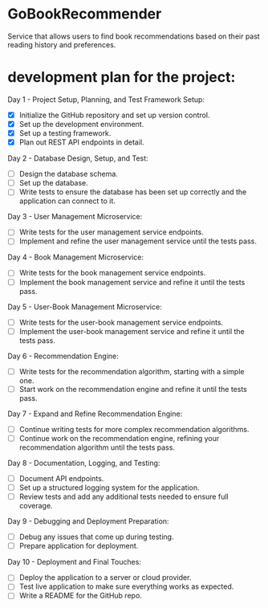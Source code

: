 # GoBookRecommender
Service that allows users to find book recommendations based on their past reading history and preferences.

# development plan for the project:

Day 1 - Project Setup, Planning, and Test Framework Setup:

- [x] Initialize the GitHub repository and set up version control.
- [x] Set up the development environment.
- [x] Set up a testing framework.
- [x] Plan out REST API endpoints in detail.

Day 2 - Database Design, Setup, and Test:

- [ ] Design the database schema.
- [ ] Set up the database.
- [ ] Write tests to ensure the database has been set up correctly and the application can connect to it.

Day 3 - User Management Microservice:

- [ ] Write tests for the user management service endpoints.
- [ ] Implement and refine the user management service until the tests pass.

Day 4 - Book Management Microservice:

- [ ] Write tests for the book management service endpoints.
- [ ] Implement the book management service and refine it until the tests pass.

Day 5 - User-Book Management Microservice:

- [ ] Write tests for the user-book management service endpoints.
- [ ] Implement the user-book management service and refine it until the tests pass.

Day 6 - Recommendation Engine:

- [ ] Write tests for the recommendation algorithm, starting with a simple one.
- [ ] Start work on the recommendation engine and refine it until the tests pass.

Day 7 - Expand and Refine Recommendation Engine:

- [ ] Continue writing tests for more complex recommendation algorithms.
- [ ] Continue work on the recommendation engine, refining your recommendation algorithm until the tests pass.

Day 8 - Documentation, Logging, and Testing:

- [ ] Document API endpoints.
- [ ] Set up a structured logging system for the application.
- [ ] Review tests and add any additional tests needed to ensure full coverage.

Day 9 - Debugging and Deployment Preparation:

- [ ] Debug any issues that come up during testing.
- [ ] Prepare application for deployment.

Day 10 - Deployment and Final Touches:

- [ ] Deploy the application to a server or cloud provider.
- [ ] Test live application to make sure everything works as expected.
- [ ] Write a README for the GitHub repo.